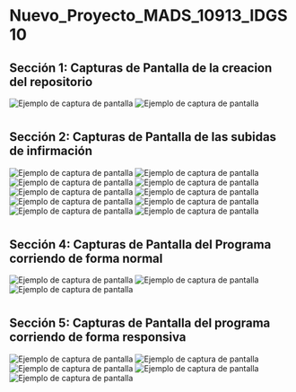 # Nuevo_Proyecto_MADS_10913_IDGS10

## Sección 1: Capturas de Pantalla de la creacion del repositorio

![Ejemplo de captura de pantalla](mads/src/functions/css/images/capturas/1.jpg)
![Ejemplo de captura de pantalla](mads/src/functions/css/images/capturas/2.jpg)
#
## Sección 2: Capturas de Pantalla de las subidas de infirmación
![Ejemplo de captura de pantalla](mads/src/functions/css/images/capturas/3.jpg)
![Ejemplo de captura de pantalla](mads/src/functions/css/images/capturas/4.jpg)
![Ejemplo de captura de pantalla](mads/src/functions/css/images/capturas/5.jpg)
![Ejemplo de captura de pantalla](mads/src/functions/css/images/capturas/6.jpg)
![Ejemplo de captura de pantalla](mads/src/functions/css/images/capturas/11.jpg)
![Ejemplo de captura de pantalla](mads/src/functions/css/images/capturas/12.jpg)
![Ejemplo de captura de pantalla](mads/src/functions/css/images/capturas/13.jpg)
![Ejemplo de captura de pantalla](mads/src/functions/css/images/capturas/14.jpg)
![Ejemplo de captura de pantalla](mads/src/functions/css/images/capturas/15.jpg)
![Ejemplo de captura de pantalla](mads/src/functions/css/images/capturas/17.jpg)
#
## Sección 4: Capturas de Pantalla del Programa corriendo de forma normal

![Ejemplo de captura de pantalla](mads/src/functions/css/images/capturas/7.jpg)
![Ejemplo de captura de pantalla](mads/src/functions/css/images/capturas/8.jpg)
![Ejemplo de captura de pantalla](mads/src/functions/css/images/capturas/9.jpg)
#
## Sección 5: Capturas de Pantalla del programa corriendo de forma responsiva
![Ejemplo de captura de pantalla](mads/src/functions/css/images/capturas/10.jpg)
![Ejemplo de captura de pantalla](mads/src/functions/css/images/capturas/21.jpg)
![Ejemplo de captura de pantalla](mads/src/functions/css/images/capturas/20.jpg)
![Ejemplo de captura de pantalla](mads/src/functions/css/images/capturas/22.jpg)
![Ejemplo de captura de pantalla](mads/src/functions/css/images/capturas/23.jpg)
